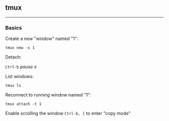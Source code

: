 ## tmux

---

### Basics

Create a new "window" named "1":

`tmux new -s 1`

Detach:

`Ctrl-b` *pause* `d`

List windows:

`tmux ls`

Reconnect to running window named "1":

`tmux attach -t 1`

Enable scrolling the window
`Ctrl-b, [` to enter "copy mode"
